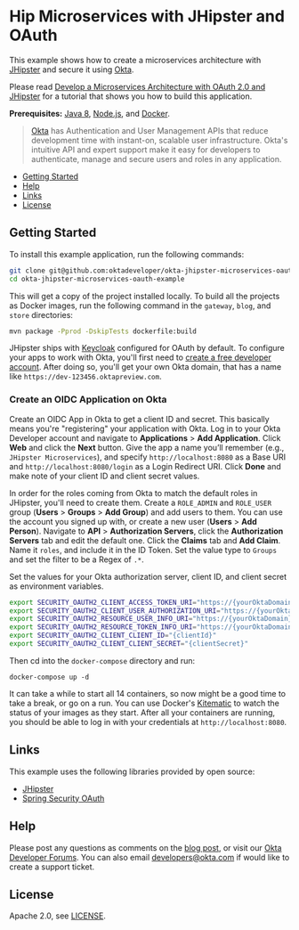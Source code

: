# Hip Microservices with JHipster and OAuth

This example shows how to create a microservices architecture with [JHipster](http://www.jhipster.tech) and secure it using [Okta](https://developer.okta.com).

Please read [Develop a Microservices Architecture with OAuth 2.0 and JHipster](https://developer.okta.com/blog/2018/03/01/develop-microservices-jhipster-oauth) for a tutorial that shows you how to build this application.

**Prerequisites:** [Java 8](http://www.oracle.com/technetwork/java/javase/downloads/jdk8-downloads-2133151.html),  [Node.js](https://nodejs.org/), and [Docker](https://docs.docker.com/install/).

> [Okta](https://developer.okta.com/) has Authentication and User Management APIs that reduce development time with instant-on, scalable user infrastructure. Okta's intuitive API and expert support make it easy for developers to authenticate, manage and secure users and roles in any application.

* [Getting Started](#getting-started)
* [Help](#help)
* [Links](#links)
* [License](#license)

## Getting Started

To install this example application, run the following commands:

```bash
git clone git@github.com:oktadeveloper/okta-jhipster-microservices-oauth-example.git
cd okta-jhipster-microservices-oauth-example
```

This will get a copy of the project installed locally. To build all the projects as Docker images, run the following command in the `gateway`, `blog`, and `store` directories:
 
```bash
mvn package -Pprod -DskipTests dockerfile:build
```

JHipster ships with [Keycloak](https://keycloak.org) configured for OAuth by default. To configure your apps to work with Okta, you'll first need to [create a free developer account](https://developer.okta.com/signup/). After doing so, you'll get your own Okta domain, that has a name like `https://dev-123456.oktapreview.com`. 

### Create an OIDC Application on Okta

Create an OIDC App in Okta to get a client ID and secret. This basically means you're "registering" your application with Okta. Log in to your Okta Developer account and navigate to **Applications** > **Add Application**. Click **Web** and click the **Next** button. Give the app a name you’ll remember (e.g., `JHipster Microservices`), and specify `http://localhost:8080` as a Base URI and `http://localhost:8080/login` as a Login Redirect URI. Click **Done** and make note of your client ID and client secret values.

In order for the roles coming from Okta to match the default roles in JHipster, you'll need to create them. Create a `ROLE_ADMIN` and `ROLE_USER` group (**Users** > **Groups** > **Add Group**) and add users to them. You can use the account you signed up with, or create a new user (**Users** > **Add Person**). Navigate to **API** > **Authorization Servers**, click the **Authorization Servers** tab and edit the default one. Click the **Claims** tab and **Add Claim**. Name it `roles`, and include it in the ID Token. Set the value type to `Groups` and set the filter to be a Regex of `.*`.

Set the values for your Okta authorization server, client ID, and client secret as environment variables.

```bash
export SECURITY_OAUTH2_CLIENT_ACCESS_TOKEN_URI="https://{yourOktaDomain}.com/oauth2/default/v1/token"
export SECURITY_OAUTH2_CLIENT_USER_AUTHORIZATION_URI="https://{yourOktaDomain}.com/oauth2/default/v1/authorize"
export SECURITY_OAUTH2_RESOURCE_USER_INFO_URI="https://{yourOktaDomain}.com/oauth2/default/v1/userinfo"
export SECURITY_OAUTH2_RESOURCE_TOKEN_INFO_URI="https://{yourOktaDomain}.com/oauth2/default/v1/introspect"
export SECURITY_OAUTH2_CLIENT_CLIENT_ID="{clientId}"
export SECURITY_OAUTH2_CLIENT_CLIENT_SECRET="{clientSecret}"
```

Then cd into the `docker-compose` directory and run:

```
docker-compose up -d
```

It can take a while to start all 14 containers, so now might be a good time to take a break, or go on a run. You can use Docker's [Kitematic](https://kitematic.com/) to watch the status of your images as they start. After all your containers are running, you should be able to log in with your credentials at `http://localhost:8080`.

## Links

This example uses the following libraries provided by open source:

* [JHipster](http://www.jhipster.tech)
* [Spring Security OAuth](http://projects.spring.io/spring-security-oauth/)

## Help

Please post any questions as comments on the [blog post](https://developer.okta.com/blog/2018/03/01/develop-microservices-jhipster-oauth), or visit our [Okta Developer Forums](https://devforum.okta.com/). You can also email developers@okta.com if would like to create a support ticket.

## License

Apache 2.0, see [LICENSE](LICENSE).

